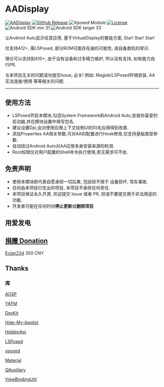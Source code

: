 # AADisplay

[![AADisplay](https://img.shields.io/badge/AADisplay-Project-blue?logo=github)](https://github.com/Nitsuya/AADisplay)
[![GitHub Release](https://img.shields.io/github/v/release/Xposed-Modules-Repo/io.github.nitsuya.aa.display)](https://github.com/Xposed-Modules-Repo/io.github.nitsuya.aa.display/releases)
![Xposed Module](https://img.shields.io/badge/Xposed-Module-blue)
[![License](https://img.shields.io/github/license/nitsuya/AADisplay)](https://github.com/nitsuya/AADisplay/blob/main/LICENSE)
![Android SDK min 31](https://img.shields.io/badge/Android%20SDK-%3E%3D%2031-brightgreen?logo=android)
![Android SDK target 33](https://img.shields.io/badge/Android%20SDK-target%2033-brightgreen?logo=android)

让Android Auto显示任意应用, 基于VirtualDisplay的套娃方案, Star! Star! Star! 

仅支持A12+, 需LSPosed, 部分ROM可能存在崩的可能性, 请自备救机的常识.

理论可以支持到A10+, 由于没有设备和过多精力维护, 所以没有支持, 如有能力自行PR.

与本项目无关的问题请勿提交Issue, 必关! 例如: Magisk/LSPosed环境安装, AA无法连接/使用 等等相关的问题.

-----

## 使用方法
- LSPosed开启本模块,勾选System Framework和Android Auto,安装你喜爱的启动器,并在模块设置中填写包名.
- 建议设置Dpi,会对使用应用上下文绘制UI的叼毛应用得到改善.
- 添加Properties AA相关参数,可对AA的配置进行Hook修改,仅支持基础类型参数.
- 自动绕过Android Auto对AA应用本身安装来源的检测.
- Root权限仅对用户配置的Shell命令执行使用,若无需求可不给.

## 免责声明
- 使用本模块即代表自愿承担一切后果, 包括但不限于 设备损坏, 驾车事故.
- 任何由本项目衍生出的项目, 本项目不承担任何责任.
- 本项目保证永久开源, 欢迎提交 Issue 或者 PR, 但请不要提交用于非法用途的功能.
- 开发者可能在任何时间**停止更新**或**删除项目**

## 用爱发电
[捐赠 Donation](https://afdian.com/a/nitsuya)
--
[Eclair234](https://github.com/Eclair234) 350 CNY

## Thanks

### 库

[AOSP](https://source.android.com/)

[YAFM](https://github.com/duzhaokun123/YAFM)

[DexKit](https://github.com/LuckyPray/DexKit)

[Hide-My-Applist](https://github.com/Dr-TSNG/Hide-My-Applist)

[HiddenApi](https://github.com/RikkaW/HiddenApi)

[LSPosed](https://github.com/LSPosed/LSPosed)

[xposed](https://forum.xda-developers.com/xposed)

[Material](https://material.io/)

[QAuxiliary](https://github.com/cinit/QAuxiliary)

[ViewBindingUtil](https://github.com/matsudamper/ViewBindingUtil)


